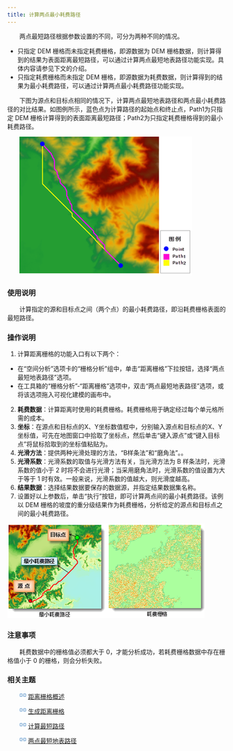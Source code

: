 ```yaml
---
title: 计算两点最小耗费路径
---
```


　　两点最短路径根据参数设置的不同，可分为两种不同的情况。

 - 只指定 DEM 栅格而未指定耗费栅格，即源数据为 DEM 栅格数据，则计算得到的结果为表面距离最短路径，可以通过计算两点最短地表路径功能实现。具体内容请参见下文的介绍。 
 - 只指定耗费栅格而未指定 DEM 栅格，即源数据为耗费数据，则计算得到的结果为最小耗费路径，可以通过计算两点最小耗费路径功能实现。 


　　下图为源点和目标点相同的情况下，计算两点最短地表路径和两点最小耗费路径的对比结果。如图例所示，蓝色点为计算路径的起始点和终止点，Path1为只指定 DEM 栅格计算得到的表面距离最短路径；Path2为只指定耗费栅格得到的最小耗费路径。

　　![](img/PointPath.png)

### 使用说明

　　计算指定的源和目标点之间（两个点）的最小耗费路径，即沿耗费栅格表面的最短路径。


### 操作说明

1. 计算距离栅格的功能入口有以下两个：
 - 在“空间分析”选项卡的“栅格分析”组中，单击“距离栅格”下拉按钮，选择“两点最短地表路径”选项。
  - 在工具箱的“栅格分析”-“距离栅格”选项中，双击“两点最短地表路径”选项，或将该选项拖入可视化建模的画布中。

2. **耗费数据**：计算距离时使用的耗费栅格。耗费栅格用于确定经过每个单元格所需的成本。
3. **坐标**：在源点和目标点的X、Y坐标数值框中，分别输入源点和目标点的X、Y坐标值，可先在地图窗口中拾取了坐标点，然后单击“键入源点”或“键入目标点”将鼠标拾取到的坐标值粘贴为。 
4. **光滑方法**：提供两种光滑处理的方法，“B样条法”和“磨角法”。。 
5. **光滑系数**：光滑系数的取值与光滑方法有关，当光滑方法为 B 样条法时，光滑系数的值小于 2 时将不会进行光滑；当采用磨角法时，光滑系数的值设置为大于等于 1 时有效。一般来说，光滑系数的值越大，则光滑度越高。 
6. **结果数据**：选择结果数据要保存的数据源，并指定结果数据集名称。
7. 设置好以上参数后，单击“执行”按钮，即可计算两点间的最小耗费路径。该例以 DEM 栅格的坡度的重分级结果作为耗费栅格，分析给定的源点和目标点之间的最小耗费路径。

![](img/CostPathLine.png)

### 注意事项

　　耗费数据中的栅格值必须都大于 0，才能分析成功，若耗费栅格数据中存在栅格值小于 0 的栅格，则会分析失败。

### 相关主题  
 
　　![](../img/smalltitle.png) [距离栅格概述](AboutRasterDistance.html)  

　　![](../img/smalltitle.png) [生成距离栅格](CreateRasterDistance.html)
 
　　![](../img/smalltitle.png) [计算最短路径](ShortPath.html) 
   
　　![](../img/smalltitle.png) [两点最短地表路径](TwoPointDis.html) 
    
 


